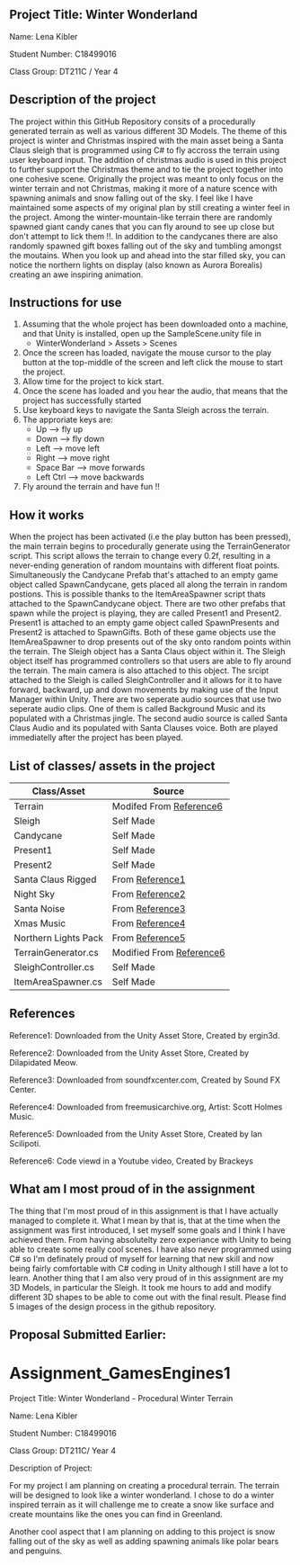 ## Project Title: Winter Wonderland
Name: Lena Kibler

Student Number: C18499016

Class Group: DT211C / Year 4

## Description of the project
The project within this GitHub Repository consits of a procedurally generated terrain as well as various different 3D Models. The theme of this project is winter and Christmas inspired with the main asset being a Santa Claus sleigh that is programmed using C# to fly accross the terrain using user keyboard input. The addition of christmas audio is used in this project to further support the Christmas theme and to tie the project together into one cohesive scene. Originally the project was meant to only focus on the winter terrain and not Christmas, making it more of a nature scence with spawning animals and snow falling out of the sky. I feel like I have maintained some aspects of my original plan by still creating a winter feel in the project. Among the winter-mountain-like terrain there are randomly spawned giant candy canes that you can fly around to see up close but don't attempt to lick them !!. In addition to the candycanes there are also randomly spawned gift boxes falling out of the sky and tumbling amongst the moutains. When you look up and ahead into the star filled sky, you can notice the northern lights on display (also known as Aurora Borealis) creating an awe inspiring animation. 

## Instructions for use
1. Assuming that the whole project has been downloaded onto a machine, and that Unity is installed, open up the SampleScene.unity file in 
	* WinterWonderland > Assets > Scenes
2. Once the screen has loaded, navigate the mouse cursor to the play button at the top-middle of the screen and left click the mouse to start the project.
3. Allow time for the project to kick start.
4. Once the scene has loaded and you hear the audio, that means that the project has successfully started
5. Use keyboard keys to navigate the Santa Sleigh across the terrain.
6. The approriate keys are:
	* Up        --> fly up
	* Down      --> fly down
	* Left      --> move left
	* Right     --> move right
	* Space Bar --> move forwards
	* Left Ctrl --> move backwards
7. Fly around the terrain and have fun !!

## How it works
When the project has been activated (i.e the play button has been pressed), the main terrain begins to procedurally generate using the TerrainGenerator script. This script allows the terrain to change every 0.2f, resulting in a never-ending generation of random mountains with different float points. Simultaneously the Candycane Prefab that's attached to an empty game object called SpawnCandycane, gets placed all along the terrain in random postions. This is possible thanks to the ItemAreaSpawner script thats attached to the SpawnCandycane object. There are two other prefabs that spawn while the project is playing, they are called Present1 and Present2. Present1 is attached to an empty game object called SpawnPresents and Present2 is attached to SpawnGifts. Both of these game objects use the ItemAreaSpawner to drop presents out of the sky onto random points within the terrain. The Sleigh object has a Santa Claus object within it. The Sleigh object itself has programmed controllers so that users are able to fly around the terrain. The main camera is also attached to this object. The srcipt attached to the Sleigh is called SleighController and it allows for it to have forward, backward, up and down movements by making use of the Input Manager within Unity. There are two seperate audio sources that use two seperate audio clips. One of them is called Background Music and its populated with a Christmas jingle. The second audio source is called Santa Claus Audio and its populated with Santa Clauses voice. Both are played immediatelly after the project has been played. 

## List of classes/ assets in the project 
| Class/Asset | Source         
|-------------|----------------
| Terrain     | Modifed From [Reference6](https://www.youtube.com/watch?v=vFvwyu_ZKfU)
| Sleigh      | Self Made
| Candycane   | Self Made
| Present1    | Self Made
| Present2    | Self Made
| Santa Claus Rigged | From [Reference1](https://assetstore.unity.com/packages/3d/characters/humanoids/humans/santa-claus-rigged-167437)
| Night Sky   | From [Reference2](https://assetstore.unity.com/packages/2d/textures-materials/space-star-field-backgrounds-109689)
| Santa Noise | From [Reference3](http://soundfxcenter.com/holiday-and-festive/christmas/8d82b5_Santa_Claus_Says_Merry_Christmas_Sound_Effect.mp3)
| Xmas Music  | From [Reference4](https://freemusicarchive.org/genre/Christmas)
| Northern Lights Pack | From [Reference5](https://assetstore.unity.com/packages/vfx/particles/environment/northern-lights-pack-86980)
| TerrainGenerator.cs | Modified From [Reference6](https://www.youtube.com/watch?v=vFvwyu_ZKfU)
| SleighController.cs | Self Made
| ItemAreaSpawner.cs | Self Made

## References
Reference1: Downloaded from the Unity Asset Store, Created by ergin3d.

Reference2: Downloaded from the Unity Asset Store, Created by Dilapidated Meow.

Reference3: Downloaded from soundfxcenter.com, Created by Sound FX Center.

Reference4: Downloaded from freemusicarchive.org, Artist: Scott Holmes Music.

Reference5: Downloaded from the Unity Asset Store, Created by Ian Scilipoti.

Reference6: Code viewd in a Youtube video, Created by Brackeys

## What am I most proud of in the assignment 
The thing that I'm most proud of in this assignment is that I have actually managed to complete it. What I mean by that is, that at the time when the assignment was first introduced, I set myself some goals and I think I have achieved them. From having absolutelty zero experiance with Unity to being able to create some really cool scenes. I have also never programmed using C# so I'm definately proud of myself for learning that new skill and now being fairly comfortable with C# coding in Unity although I still have a lot to learn. Another thing that I am also very proud of in this assignment are my 3D Models, in particular the Sleigh. It took me hours to add and modify different 3D shapes to be able to come out with the final result. Please find 5 images of the design process in the github repository.

## Proposal Submitted Earlier:

# Assignment_GamesEngines1

Project Title: Winter Wonderland - Procedural Winter Terrain

Name: Lena Kibler

Student Number: C18499016

Class Group: DT211C/ Year 4

Description of Project:

For my project I am planning on creating a procedural terrain. The terrain will be designed to look like a winter wonderland.
I chose to do a winter inspired terrain as it will challenge me to create a snow like surface and create mountains like the 
ones you can find in Greenland. 

Another cool aspect that I am planning on adding to this project is snow falling out of the sky as well as adding spawning animals
like polar bears and penguins. 


